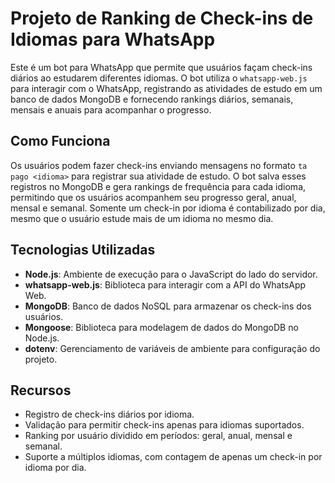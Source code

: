 # Projeto de Ranking de Check-ins de Idiomas para WhatsApp

Este é um bot para WhatsApp que permite que usuários façam check-ins diários ao estudarem diferentes idiomas. O bot utiliza o `whatsapp-web.js` para interagir com o WhatsApp, registrando as atividades de estudo em um banco de dados MongoDB e fornecendo rankings diários, semanais, mensais e anuais para acompanhar o progresso.

## Como Funciona

Os usuários podem fazer check-ins enviando mensagens no formato `ta pago <idioma>` para registrar sua atividade de estudo. O bot salva esses registros no MongoDB e gera rankings de frequência para cada idioma, permitindo que os usuários acompanhem seu progresso geral, anual, mensal e semanal. Somente um check-in por idioma é contabilizado por dia, mesmo que o usuário estude mais de um idioma no mesmo dia.

## Tecnologias Utilizadas

- **Node.js**: Ambiente de execução para o JavaScript do lado do servidor.
- **whatsapp-web.js**: Biblioteca para interagir com a API do WhatsApp Web.
- **MongoDB**: Banco de dados NoSQL para armazenar os check-ins dos usuários.
- **Mongoose**: Biblioteca para modelagem de dados do MongoDB no Node.js.
- **dotenv**: Gerenciamento de variáveis de ambiente para configuração do projeto.

## Recursos

- Registro de check-ins diários por idioma.
- Validação para permitir check-ins apenas para idiomas suportados.
- Ranking por usuário dividido em períodos: geral, anual, mensal e semanal.
- Suporte a múltiplos idiomas, com contagem de apenas um check-in por idioma por dia.

